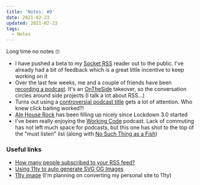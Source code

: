 ```yaml
---
title: 'Notes: #9'
date: 2021-02-23
updated: 2021-02-23
tags:
  - Notes
---
```


Long time no notes 🙄

- I have pushed a beta to my [Socket RSS](/blog/socket-rss-making-rss-your-mindless-scrolling-app) reader out to the public. I've already had a bit of feedback which is a great little incentive to keep working on it
- Over the last few weeks, me and a couple of friends have been [recording a podcast](https://makelifeworkpodcast.com/). It's an [OnTheSide](http://ontheside.network) takeover, so the conversation circles around side projects (I talk a lot about RSS...)
- Turns out using a [controversial podcast title](https://twitter.com/MakeLifeWorkPod/status/1363780845581070336) gets a lot of attention. Who knew click baiting worked?!
- [Ale House Rock](https://www.instagram.com/ale_house_rock/) has been filling up nicely since Lockdown 3.0 started
- I've been really enjoying the [Working Code](https://workingcode.dev/) podcast. Lack of commuting has not left much space for podcasts, but this one has shot to the top of the "must listen" list (along with [No Such Thing as a Fish](https://www.nosuchthingasafish.com/))

### Useful links

- [How many people subscribed to your RSS feed?](https://darekkay.com/blog/rss-subscriber-count/)
- [Using 11ty to auto generate SVG OG Images](https://github.com/g12n/colors-and-palettes)
- [11ty image](https://www.11ty.dev/docs/plugins/image/) (I'm planning on converting my personal site to 11ty)
